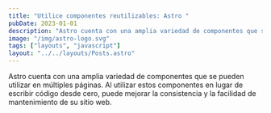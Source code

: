 ```yaml
---
title: "Utilice componentes reutilizables: Astro "
pubDate: 2023-01-01
description: "Astro cuenta con una amplia variedad de componentes que se pueden utilizar en múltiples páginas. "
image: "/img/astro-logo.svg"
tags: ["layouts", "javascript"]
layout: "../../layouts/Posts.astro"
---
```


Astro cuenta con una amplia variedad de componentes que se pueden utilizar en múltiples páginas. Al utilizar estos componentes en lugar de escribir código desde cero, puede mejorar la consistencia y la facilidad de mantenimiento de su sitio web.